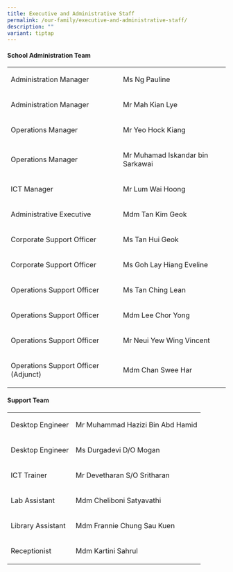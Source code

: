```yaml
---
title: Executive and Administrative Staff
permalink: /our-family/executive-and-administrative-staff/
description: ""
variant: tiptap
---
```

<h4>School Administration Team</h4><table><tbody><tr><td rowspan="1" colspan="1"><p>Administration Manager</p></td><td rowspan="1" colspan="1"><p>Ms Ng Pauline</p></td></tr><tr><td rowspan="1" colspan="1"><p>Administration Manager</p></td><td rowspan="1" colspan="1"><p>Mr Mah Kian Lye</p></td></tr><tr><td rowspan="1" colspan="1"><p>Operations Manager</p></td><td rowspan="1" colspan="1"><p>Mr Yeo Hock Kiang</p></td></tr><tr><td rowspan="1" colspan="1"><p>Operations Manager</p></td><td rowspan="1" colspan="1"><p>Mr Muhamad Iskandar bin Sarkawai</p></td></tr><tr><td rowspan="1" colspan="1"><p>ICT Manager<br></p></td><td rowspan="1" colspan="1"><p>Mr Lum Wai Hoong<br></p></td></tr><tr><td rowspan="1" colspan="1"><p>Administrative Executive<br></p></td><td rowspan="1" colspan="1"><p>Mdm Tan Kim Geok<br></p></td></tr><tr><td rowspan="1" colspan="1"><p>Corporate Support Officer</p></td><td rowspan="1" colspan="1"><p>Ms Tan Hui Geok</p></td></tr><tr><td rowspan="1" colspan="1"><p>Corporate Support Officer</p></td><td rowspan="1" colspan="1"><p>Ms Goh Lay Hiang Eveline</p></td></tr><tr><td rowspan="1" colspan="1"><p>Operations Support Officer<br></p></td><td rowspan="1" colspan="1"><p>Ms Tan Ching Lean<br></p></td></tr><tr><td rowspan="1" colspan="1"><p>Operations Support Officer</p></td><td rowspan="1" colspan="1"><p>Mdm Lee Chor Yong</p></td></tr><tr><td rowspan="1" colspan="1"><p>Operations Support Officer</p></td><td rowspan="1" colspan="1"><p>Mr Neui Yew Wing Vincent</p></td></tr><tr><td rowspan="1" colspan="1"><p>Operations Support Officer (Adjunct)</p></td><td rowspan="1" colspan="1"><p>Mdm Chan Swee Har</p></td></tr></tbody></table><h4>Support Team</h4><table><tbody><tr><td rowspan="1" colspan="1"><p>Desktop Engineer</p></td><td rowspan="1" colspan="1"><p>Mr Muhammad Hazizi Bin Abd Hamid</p></td></tr><tr><td rowspan="1" colspan="1"><p>Desktop Engineer<br></p></td><td rowspan="1" colspan="1"><p>Ms Durgadevi D/O Mogan<br></p></td></tr><tr><td rowspan="1" colspan="1"><p>ICT Trainer<br></p></td><td rowspan="1" colspan="1"><p>Mr Devetharan S/O Sritharan<br></p></td></tr><tr><td rowspan="1" colspan="1"><p>Lab Assistant<br></p></td><td rowspan="1" colspan="1"><p>Mdm Cheliboni Satyavathi</p></td></tr><tr><td rowspan="1" colspan="1"><p>Library Assistant<br></p></td><td rowspan="1" colspan="1"><p>Mdm Frannie Chung Sau Kuen</p></td></tr><tr><td rowspan="1" colspan="1"><p>Receptionist<br></p></td><td rowspan="1" colspan="1"><p>Mdm Kartini Sahrul</p></td></tr></tbody></table><p></p>